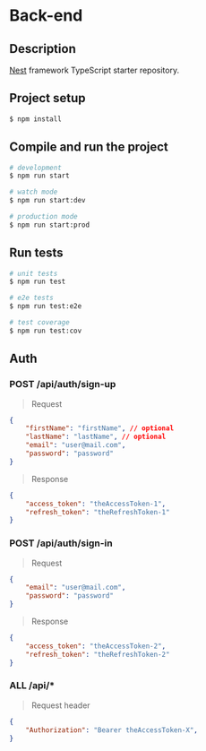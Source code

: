 # Back-end

## Description

[Nest](https://github.com/nestjs/nest) framework TypeScript starter repository.

## Project setup

```bash
$ npm install
```

## Compile and run the project

```bash
# development
$ npm run start

# watch mode
$ npm run start:dev

# production mode
$ npm run start:prod
```

## Run tests

```bash
# unit tests
$ npm run test

# e2e tests
$ npm run test:e2e

# test coverage
$ npm run test:cov
```

## Auth

### POST /api/auth/sign-up
> Request
```json
{
    "firstName": "firstName", // optional
    "lastName": "lastName", // optional
    "email": "user@mail.com",
    "password": "password"
}
```
> Response
```json
{
    "access_token": "theAccessToken-1",
    "refresh_token": "theRefreshToken-1"
}
```

### POST /api/auth/sign-in
> Request
```json
{
    "email": "user@mail.com",
    "password": "password"
}
```
> Response
```json
{
    "access_token": "theAccessToken-2",
    "refresh_token": "theRefreshToken-2"
}
```

### ALL /api/*
> Request header
```json
{
    "Authorization": "Bearer theAccessToken-X",
}
```
